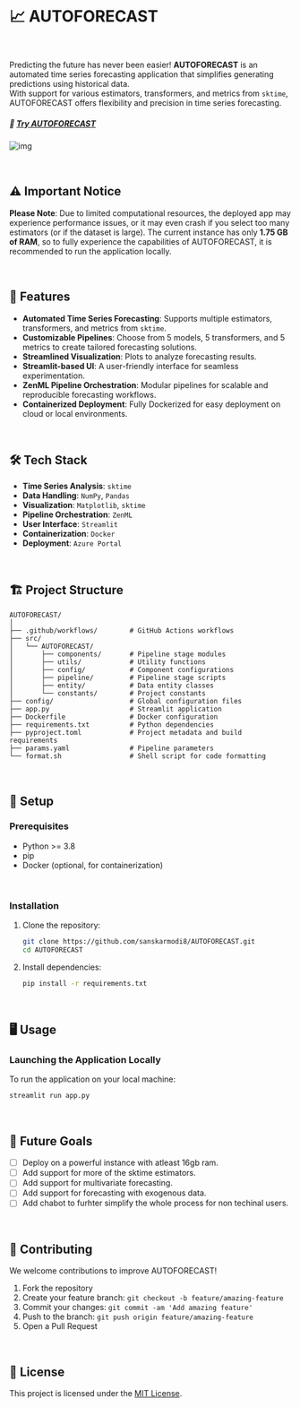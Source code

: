 # 📈 AUTOFORECAST  

<br/>

Predicting the future has never been easier! **AUTOFORECAST** is an automated time series forecasting application that simplifies generating predictions using historical data.  
With support for various estimators, transformers, and metrics from `sktime`, AUTOFORECAST offers flexibility and precision in time series forecasting.  


##### 🚀 [Try AUTOFORECAST](https://autoforecast-bacfbzfudkg5fhbd.centralindia-01.azurewebsites.net/)
 
![img](https://imgs.search.brave.com/5UIXoDyhg78HrrBIsJIqOC7RdTIc_4aLNRdWfSWc8_E/rs:fit:860:0:0:0/g:ce/aHR0cHM6Ly90My5m/dGNkbi5uZXQvanBn/LzA5LzY4LzE0LzE4/LzM2MF9GXzk2ODE0/MTg4OV92Y2Z6QkxT/c1NLSDdyS2FkcjhL/aFBQbGxJYlZBWmxa/Yi5qcGc)

<br/>

## ⚠️ Important Notice  

**Please Note**: Due to limited computational resources, the deployed app may experience performance issues, or it may even crash if you select too many estimators (or if the dataset is large). The current instance has only **1.75 GB of RAM**, so to fully experience the capabilities of AUTOFORECAST, it is recommended to run the application locally.  

<br/>

## 🚀 Features  

- **Automated Time Series Forecasting**: Supports multiple estimators, transformers, and metrics from `sktime`.  
- **Customizable Pipelines**: Choose from 5 models, 5 transformers, and 5 metrics to create tailored forecasting solutions.  
- **Streamlined Visualization**: Plots to analyze forecasting results.  
- **Streamlit-based UI**: A user-friendly interface for seamless experimentation.  
- **ZenML Pipeline Orchestration**: Modular pipelines for scalable and reproducible forecasting workflows.  
- **Containerized Deployment**: Fully Dockerized for easy deployment on cloud or local environments.  

<br/>

## 🛠️ Tech Stack  

- **Time Series Analysis**: `sktime`  
- **Data Handling**: `NumPy`, `Pandas`  
- **Visualization**: `Matplotlib`, `sktime`  
- **Pipeline Orchestration**: `ZenML`  
- **User Interface**: `Streamlit`  
- **Containerization**: `Docker`  
- **Deployment**: `Azure Portal`

<br/>

## 🏗️ Project Structure  

```
AUTOFORECAST/  
│  
├── .github/workflows/        # GitHub Actions workflows  
├── src/  
│   └── AUTOFORECAST/  
│       ├── components/       # Pipeline stage modules  
│       ├── utils/            # Utility functions  
│       ├── config/           # Component configurations  
│       ├── pipeline/         # Pipeline stage scripts  
│       ├── entity/           # Data entity classes  
│       └── constants/        # Project constants  
├── config/                   # Global configuration files  
├── app.py                    # Streamlit application  
├── Dockerfile                # Docker configuration  
├── requirements.txt          # Python dependencies  
├── pyproject.toml            # Project metadata and build requirements  
├── params.yaml               # Pipeline parameters  
└── format.sh                 # Shell script for code formatting  
```

<br/>

## 🚀 Setup  

### Prerequisites  

- Python >= 3.8  
- pip  
- Docker (optional, for containerization)  

<br/>

### Installation  

1. Clone the repository:  
   ```bash  
   git clone https://github.com/sanskarmodi8/AUTOFORECAST.git  
   cd AUTOFORECAST  
   ```  

2. Install dependencies:  
   ```bash  
   pip install -r requirements.txt  
   ```

<br/>

## 🖥️ Usage  

### Launching the Application Locally  

To run the application on your local machine:  
```bash  
streamlit run app.py  
```  

<br/>

## 🔮 Future Goals  

- [ ] Deploy on a powerful instance with atleast 16gb ram.  
- [ ] Add support for more of the sktime estimators.  
- [ ] Add support for multivariate forecasting.  
- [ ] Add support for forecasting with exogenous data.
- [ ] Add chabot to furhter simplify the whole process for non techinal users.

<br/>

## 🤝 Contributing  

We welcome contributions to improve AUTOFORECAST!  

1. Fork the repository  
2. Create your feature branch: `git checkout -b feature/amazing-feature`  
3. Commit your changes: `git commit -am 'Add amazing feature'`  
4. Push to the branch: `git push origin feature/amazing-feature`  
5. Open a Pull Request  

<br/>

## 📄 License  

This project is licensed under the [MIT License](LICENSE).  
